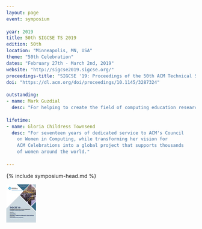 ```yaml
---
layout: page
event: symposium

year: 2019
title: 50th SIGCSE TS 2019
edition: 50th
location: "Minneapolis, MN, USA"
theme: "50th Celebration"
dates: "February 27th - March 2nd, 2019"
website: "http://sigcse2019.sigcse.org/"
proceedings-title: "SIGCSE '19: Proceedings of the 50th ACM Technical Symposium on Computer Science Education"
doi: "https://dl.acm.org/doi/proceedings/10.1145/3287324"

outstanding:
- name: Mark Guzdial
  desc: "For helping to create the field of computing education research, designing and evaluating innovative curricula and pedagogical methods, mentoring the field, and promoting computing as a literacy for all."

lifetime:
- name: Gloria Childress Townsend
  desc: "For seventeen years of dedicated service to ACM's Council 
    on Women in Computing, while transforming her vision for 
    ACM Celebrations into a global project that supports thousands 
    of women around the world."

---
```


{% include symposium-head.md %}

<img src="images/covers/SIGCSE19.jpg">
